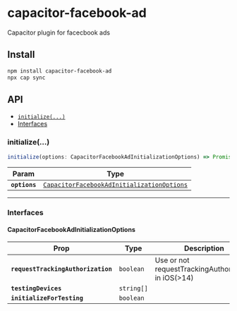 # capacitor-facebook-ad

Capacitor plugin for facecbook ads

## Install

```bash
npm install capacitor-facebook-ad
npx cap sync
```

## API

<docgen-index>

* [`initialize(...)`](#initialize)
* [Interfaces](#interfaces)

</docgen-index>

<docgen-api>
<!--Update the source file JSDoc comments and rerun docgen to update the docs below-->

### initialize(...)

```typescript
initialize(options: CapacitorFacebookAdInitializationOptions) => Promise<void>
```

| Param         | Type                                                                                                          |
| ------------- | ------------------------------------------------------------------------------------------------------------- |
| **`options`** | <code><a href="#capacitorfacebookadinitializationoptions">CapacitorFacebookAdInitializationOptions</a></code> |

--------------------


### Interfaces


#### CapacitorFacebookAdInitializationOptions

| Prop                               | Type                  | Description                                            | Default            |
| ---------------------------------- | --------------------- | ------------------------------------------------------ | ------------------ |
| **`requestTrackingAuthorization`** | <code>boolean</code>  | Use or not requestTrackingAuthorization in iOS(&gt;14) |                    |
| **`testingDevices`**               | <code>string[]</code> |                                                        |                    |
| **`initializeForTesting`**         | <code>boolean</code>  |                                                        | <code>false</code> |

</docgen-api>
